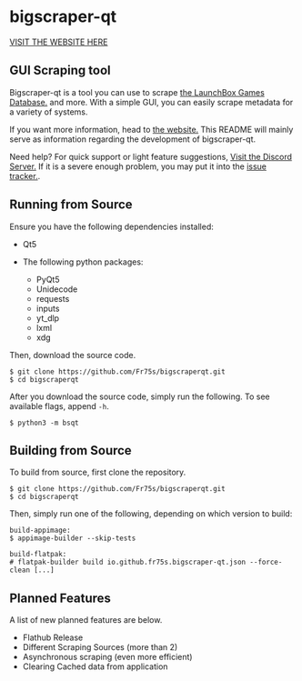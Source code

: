 # bigscraper-qt

[VISIT THE WEBSITE HERE](https://fr75s.github.io/bigscraperqt/)

## GUI Scraping tool

Bigscraper-qt is a tool you can use to scrape [the LaunchBox Games Database.](https://gamesdb.launchbox-app.com/) and more. With a simple GUI, you can easily scrape metadata for a variety of systems.

If you want more information, head to [the website.](https://fr75s.github.io/bigscraperqt/) This README will mainly serve as information regarding the development of bigscraper-qt.

Need help? For quick support or light feature suggestions, [Visit the Discord Server.](https://discord.gg/DUAFMgrhAY) If it is a severe enough problem, you may put it into the [issue tracker.](https://github.com/Fr75s/bigscraperqt/issues).

## Running from Source

Ensure you have the following dependencies installed:

- Qt5

- The following python packages:
	- PyQt5
	- Unidecode
	- requests
	- inputs
	- yt_dlp
	- lxml
	- xdg

Then, download the source code.

	$ git clone https://github.com/Fr75s/bigscraperqt.git
	$ cd bigscraperqt

After you download the source code, simply run the following. To see available flags, append `-h`.

	$ python3 -m bsqt


## Building from Source

To build from source, first clone the repository.

	$ git clone https://github.com/Fr75s/bigscraperqt.git
	$ cd bigscraperqt

Then, simply run one of the following, depending on which version to build:

	build-appimage:
	$ appimage-builder --skip-tests

	build-flatpak:
	# flatpak-builder build io.github.fr75s.bigscraper-qt.json --force-clean [...]

## Planned Features

A list of new planned features are below.

- Flathub Release
- Different Scraping Sources (more than 2)
- Asynchronous scraping (even more efficient)
- Clearing Cached data from application
